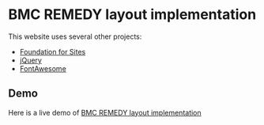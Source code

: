 # BMC REMEDY layout implementation

This website uses several other projects:

 - [Foundation for Sites](https://github.com/zurb/foundation-sites)
 - [jQuery](https://github.com/jquery/jquery)
 - [FontAwesome](https://github.com/FortAwesome/Font-Awesome/)
 
## Demo

Here is a live demo of [BMC REMEDY layout implementation](https://rufflet.github.io/bmc-layout/)

 